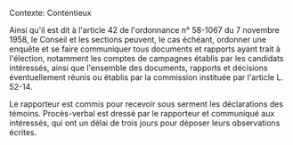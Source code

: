 Contexte: Contentieux

Ainsi qu'il est dit à l'article 42 de l'ordonnance n° 58-1067 du 7 novembre 1958, le Conseil et les sections peuvent, le cas échéant, ordonner une enquête et se faire communiquer tous documents et rapports ayant trait à l'élection, notamment les comptes de campagnes établis par les candidats intéressés, ainsi que l'ensemble des documents, rapports et décisions éventuellement réunis ou établis par la commission instituée par l'article L. 52-14.

Le rapporteur est commis pour recevoir sous serment les déclarations des témoins. Procès-verbal est dressé par le rapporteur et communiqué aux intéressés, qui ont un délai de trois jours pour déposer leurs observations écrites.